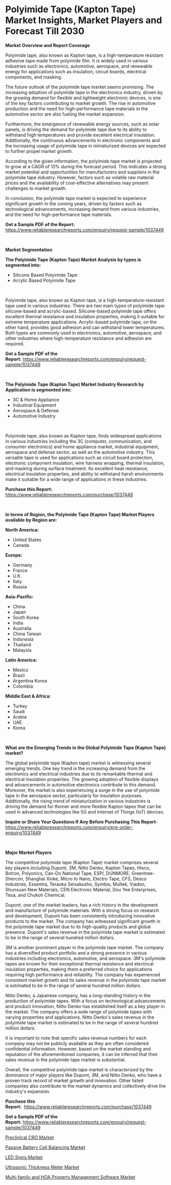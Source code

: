 <p><h1>Polyimide Tape (Kapton Tape) Market Insights, Market Players and Forecast Till 2030</h1></p><p><strong>Market Overview and Report Coverage</strong></p>
<p><p>Polyimide tape, also known as Kapton tape, is a high-temperature resistant adhesive tape made from polyimide film. It is widely used in various industries such as electronics, automotive, aerospace, and renewable energy for applications such as insulation, circuit boards, electrical components, and masking.</p><p>The future outlook of the polyimide tape market seems promising. The increasing adoption of polyimide tape in the electronics industry, driven by the growing demand for flexible and lightweight electronic devices, is one of the key factors contributing to market growth. The rise in automotive production and the need for high-performance tape materials in the automotive sector are also fueling the market expansion.</p><p>Furthermore, the emergence of renewable energy sources, such as solar panels, is driving the demand for polyimide tape due to its ability to withstand high temperatures and provide excellent electrical insulation. Additionally, the continuous advancements in electronic components and the increasing usage of polyimide tape in miniaturized devices are expected to further propel market growth.</p><p>According to the given information, the polyimide tape market is projected to grow at a CAGR of 13% during the forecast period. This indicates a strong market potential and opportunities for manufacturers and suppliers in the polyimide tape industry. However, factors such as volatile raw material prices and the availability of cost-effective alternatives may present challenges to market growth.</p><p>In conclusion, the polyimide tape market is expected to experience significant growth in the coming years, driven by factors such as technological advancements, increasing demand from various industries, and the need for high-performance tape materials.</p></p>
<p><strong>Get a Sample PDF of the Report:</strong> <a href="https://www.reliableresearchreports.com/enquiry/request-sample/1037449">https://www.reliableresearchreports.com/enquiry/request-sample/1037449</a></p>
<p>&nbsp;</p>
<p><strong>Market Segmentation</strong></p>
<p><strong>The Polyimide Tape (Kapton Tape) Market Analysis by types is segmented into:</strong></p>
<p><ul><li>Silicone Based Polyimide Tape</li><li>Acrylic Based Polyimide Tape</li></ul></p>
<p>&nbsp;</p>
<p><p>Polyimide tape, also known as Kapton tape, is a high-temperature-resistant tape used in various industries. There are two main types of polyimide tape: silicone-based and acrylic-based. Silicone-based polyimide tape offers excellent thermal resistance and insulation properties, making it suitable for extreme temperature applications. Acrylic-based polyimide tape, on the other hand, provides good adhesion and can withstand lower temperatures. Both types are commonly used in electronics, automotive, aerospace, and other industries where high-temperature resistance and adhesion are required.</p></p>
<p><strong>Get a Sample PDF of the Report:</strong>&nbsp;<a href="https://www.reliableresearchreports.com/enquiry/request-sample/1037449">https://www.reliableresearchreports.com/enquiry/request-sample/1037449</a></p>
<p>&nbsp;</p>
<p><strong>The Polyimide Tape (Kapton Tape) Market Industry Research by Application is segmented into:</strong></p>
<p><ul><li>3C & Home Appliance</li><li>Industrial Equipment</li><li>Aerospace & Defense</li><li>Automotive Industry</li></ul></p>
<p>&nbsp;</p>
<p><p>Polyimide tape, also known as Kapton tape, finds widespread applications in various industries including the 3C (computer, communication, and consumer electronics) and home appliance market, industrial equipment, aerospace and defense sector, as well as the automotive industry. This versatile tape is used for applications such as circuit board protection, electronic component insulation, wire harness wrapping, thermal insulation, and masking during surface treatment. Its excellent heat resistance, electrical insulation properties, and ability to withstand harsh environments make it suitable for a wide range of applications in these industries.</p></p>
<p><strong>Purchase this Report:</strong>&nbsp; <a href="https://www.reliableresearchreports.com/purchase/1037449">https://www.reliableresearchreports.com/purchase/1037449</a></p>
<p>&nbsp;</p>
<p><strong>In terms of Region, the Polyimide Tape (Kapton Tape) Market Players available by Region are:</strong></p>
<p>
    <p> <strong> North America: </strong>
        <ul>
            <li>United States</li>
            <li>Canada</li>
        </ul>
        </p> 
    <p> <strong> Europe: </strong>
        <ul>
            <li>Germany</li>
            <li>France</li>
            <li>U.K.</li>
            <li>Italy</li>
            <li>Russia</li>
        </ul>
        </p> 
    <p> <strong> Asia-Pacific: </strong>
        <ul>
            <li>China</li>
            <li>Japan</li>
            <li>South Korea</li>
            <li>India</li>
            <li>Australia</li>
            <li>China Taiwan</li>
            <li>Indonesia</li>
            <li>Thailand</li>
            <li>Malaysia</li>
        </ul>
        </p> 
    <p> <strong> Latin America: </strong>
        <ul>
            <li>Mexico</li>
            <li>Brazil</li>
            <li>Argentina Korea</li>
            <li>Colombia</li>
        </ul>
        </p> 
    <p> <strong> Middle East & Africa: </strong>
        <ul>
            <li>Turkey</li>
            <li>Saudi</li>
            <li>Arabia</li>
            <li>UAE</li>
            <li>Korea</li>
        </ul>
    </p>
    </p>
<p>&nbsp;</p>
<p><strong>What are the Emerging Trends in the Global Polyimide Tape (Kapton Tape) market?</strong></p>
<p><p>The global polyimide tape (Kapton tape) market is witnessing several emerging trends. One key trend is the increasing demand from the electronics and electrical industries due to its remarkable thermal and electrical insulation properties. The growing adoption of flexible displays and advancements in automotive electronics contribute to this demand. Moreover, the market is also experiencing a surge in the use of polyimide tape in the aerospace sector, particularly for insulation purposes. Additionally, the rising trend of miniaturization in various industries is driving the demand for thinner and more flexible Kapton tapes that can be used in advanced technologies like 5G and Internet of Things (IoT) devices.</p></p>
<p><strong>Inquire or Share Your Questions If Any Before Purchasing This Report</strong>- <a href="https://www.reliableresearchreports.com/enquiry/pre-order-enquiry/1037449">https://www.reliableresearchreports.com/enquiry/pre-order-enquiry/1037449</a></p>
<p>&nbsp;</p>
<p><strong>Major Market Players</strong></p>
<p><p>The competitive polyimide tape (Kapton Tape) market comprises several key players including Dupont, 3M, Nitto Denko, Kapton Tapes, Hisco, Botron, Polyonics, Can-Do National Tape, ESPI, DUNMORE, Greentree-Shercon, Shanghai Xinke, Micro to Nano, Electro Tape, CFS, Desco Industries, Essentra, Teraoka Seisakusho, Symbio, Multek, Viadon, Shunxuan New Materials, CEN Electronic Material, Dou Yee Enterprises, Tesa, and Chukoh Chemical.</p><p>Dupont, one of the market leaders, has a rich history in the development and manufacture of polyimide materials. With a strong focus on research and development, Dupont has been consistently introducing innovative products to the market. The company has witnessed significant growth in the polyimide tape market due to its high-quality products and global presence. Dupont's sales revenue in the polyimide tape market is estimated to be in the range of several hundred million dollars.</p><p>3M is another prominent player in the polyimide tape market. The company has a diversified product portfolio and a strong presence in various industries including electronics, automotive, and aerospace. 3M's polyimide tapes are known for their exceptional thermal resistance and electrical insulation properties, making them a preferred choice for applications requiring high performance and reliability. The company has experienced consistent market growth and its sales revenue in the polyimide tape market is estimated to be in the range of several hundred million dollars.</p><p>Nitto Denko, a Japanese company, has a long-standing history in the production of polyimide tapes. With a focus on technological advancements and product innovation, Nitto Denko has established itself as a key player in the market. The company offers a wide range of polyimide tapes with varying properties and applications. Nitto Denko's sales revenue in the polyimide tape market is estimated to be in the range of several hundred million dollars.</p><p>It is important to note that specific sales revenue numbers for each company may not be publicly available as they are often considered confidential information. However, based on the market standing and reputation of the aforementioned companies, it can be inferred that their sales revenue in the polyimide tape market is substantial.</p><p>Overall, the competitive polyimide tape market is characterized by the dominance of major players like Dupont, 3M, and Nitto Denko, who have a proven track record of market growth and innovation. Other listed companies also contribute to the market dynamics and collectively drive the industry's expansion.</p></p>
<p><strong>Purchase this Report:</strong>&nbsp;&nbsp;<a href="https://www.reliableresearchreports.com/purchase/1037449">https://www.reliableresearchreports.com/purchase/1037449</a></p>
<p></p>
<p><strong>Get a Sample PDF of the Report:</strong>&nbsp;<a href="https://www.reliableresearchreports.com/enquiry/request-sample/1037449">https://www.reliableresearchreports.com/enquiry/request-sample/1037449</a></p>
<p><p><a href="https://www.reportprime.com/preclinical-cro-r11654">Preclinical CRO Market</a></p><p><a href="https://www.linkedin.com/pulse/passive-battery-cell-balancing-market-size-share-amp-trends-g5npe/">Passive Battery Cell Balancing Market</a></p><p><a href="https://www.linkedin.com/pulse/led-signs-market-size-share-global-analysis-report-2023-2030-fifye/">LED Signs Market</a></p><p><a href="https://medium.com/@zaidjeet11730/ultrasonic-thickness-meter-market-size-growth-forecast-2023-2030-d6ceb08ae53b">Ultrasonic Thickness Meter Market</a></p><p><a href="https://www.reportprime.com/multi-family-and-hoa-property-management-software-r11648">Multi-family and HOA Property Management Software Market</a></p></p>